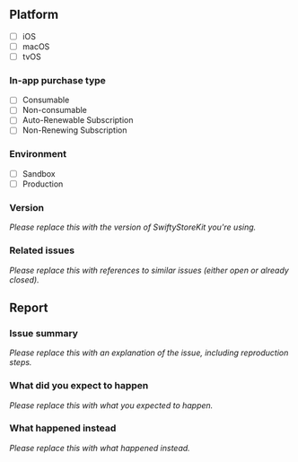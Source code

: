 ## Platform
- [ ] iOS
- [ ] macOS
- [ ] tvOS

### In-app purchase type
- [ ] Consumable
- [ ] Non-consumable 
- [ ] Auto-Renewable Subscription
- [ ] Non-Renewing Subscription

### Environment
- [ ] Sandbox
- [ ] Production

### Version
*Please replace this with the version of SwiftyStoreKit you're using.*

### Related issues
*Please replace this with references to similar issues (either open or already closed).*

## Report

### Issue summary
*Please replace this with an explanation of the issue, including reproduction steps.*

### What did you expect to happen
*Please replace this with what you expected to happen.*

### What happened instead
*Please replace this with what happened instead.*
